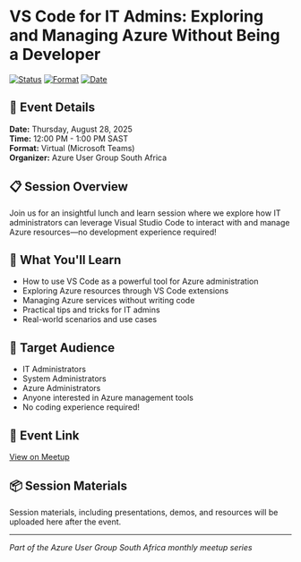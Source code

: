 # VS Code for IT Admins: Exploring and Managing Azure Without Being a Developer

[![Status](https://img.shields.io/badge/Status-Completed-green)](#)
[![Format](https://img.shields.io/badge/Format-Teams_Meeting-blue)](#)
[![Date](https://img.shields.io/badge/Date-October_27,_2025-green)](#)

## 📅 Event Details

**Date:** Thursday, August 28, 2025  
**Time:** 12:00 PM - 1:00 PM SAST  
**Format:** Virtual (Microsoft Teams)  
**Organizer:** Azure User Group South Africa

## 📋 Session Overview

Join us for an insightful lunch and learn session where we explore how IT administrators can leverage Visual Studio Code to interact with and manage Azure resources—no development experience required!

## 🎯 What You'll Learn

- How to use VS Code as a powerful tool for Azure administration
- Exploring Azure resources through VS Code extensions
- Managing Azure services without writing code
- Practical tips and tricks for IT admins
- Real-world scenarios and use cases

## 👥 Target Audience

- IT Administrators
- System Administrators
- Azure Administrators
- Anyone interested in Azure management tools
- No coding experience required!

## 🔗 Event Link

[View on Meetup](https://www.meetup.com/azure-user-group-southafrica/events/311438333/)

## 📦 Session Materials

Session materials, including presentations, demos, and resources will be uploaded here after the event.

---

*Part of the Azure User Group South Africa monthly meetup series*

